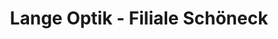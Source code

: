 ---
title: "Lange Optik - Filiale Schöneck"
url: /schoeneck-vogtl/lange-optik-filiale-schoeneck/
shop: Optiker
---